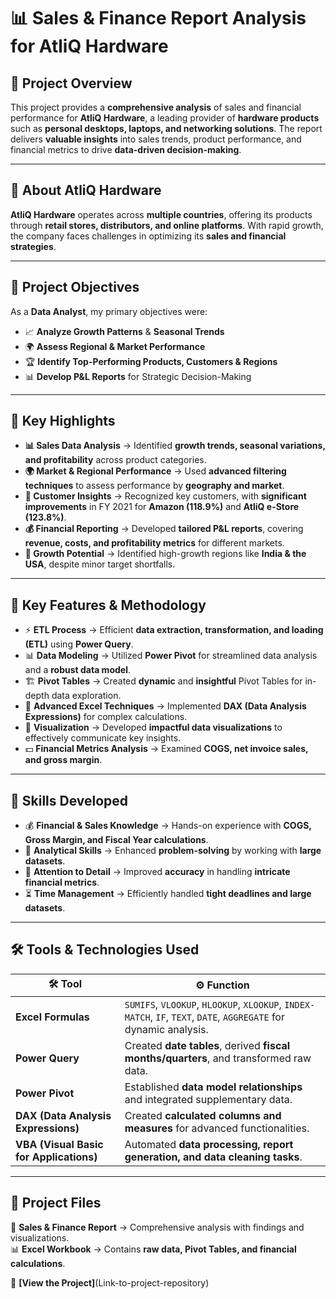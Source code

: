 # 📊 Sales & Finance Report Analysis for AtliQ Hardware

## 📌 Project Overview

This project provides a **comprehensive analysis** of sales and financial performance for **AtliQ Hardware**, a leading provider of **hardware products** such as **personal desktops, laptops, and networking solutions**. The report delivers **valuable insights** into sales trends, product performance, and financial metrics to drive **data-driven decision-making**.

---

## 🔷 About AtliQ Hardware

**AtliQ Hardware** operates across **multiple countries**, offering its products through **retail stores, distributors, and online platforms**. With rapid growth, the company faces challenges in optimizing its **sales and financial strategies**.

---

## 🎯 Project Objectives

As a **Data Analyst**, my primary objectives were:

- 📈 **Analyze Growth Patterns** & **Seasonal Trends**
- 🌍 **Assess Regional & Market Performance**
- 🏆 **Identify Top-Performing Products, Customers & Regions**
- 📊 **Develop P&L Reports** for Strategic Decision-Making

---

## 🔷 Key Highlights

- **📊 Sales Data Analysis** → Identified **growth trends, seasonal variations, and profitability** across product categories.
- **🌍 Market & Regional Performance** → Used **advanced filtering techniques** to assess performance by **geography and market**.
- **👥 Customer Insights** → Recognized key customers, with **significant improvements** in FY 2021 for **Amazon (118.9%)** and **AtliQ e-Store (123.8%)**.
- **💰 Financial Reporting** → Developed **tailored P&L reports**, covering **revenue, costs, and profitability metrics** for different markets.
- **🚀 Growth Potential** → Identified high-growth regions like **India & the USA**, despite minor target shortfalls.

---

## 🔑 Key Features & Methodology

- ⚡ **ETL Process** → Efficient **data extraction, transformation, and loading (ETL)** using **Power Query**.
- 📊 **Data Modeling** → Utilized **Power Pivot** for streamlined data analysis and a **robust data model**.
- 🏗 **Pivot Tables** → Created **dynamic** and **insightful** Pivot Tables for in-depth data exploration.
- 🧮 **Advanced Excel Techniques** → Implemented **DAX (Data Analysis Expressions)** for complex calculations.
- 🎨 **Visualization** → Developed **impactful data visualizations** to effectively communicate key insights.
- 💵 **Financial Metrics Analysis** → Examined **COGS, net invoice sales, and gross margin**.

---

## 🌈 Skills Developed

- 💰 **Financial & Sales Knowledge** → Hands-on experience with **COGS, Gross Margin, and Fiscal Year calculations**.
- 🔎 **Analytical Skills** → Enhanced **problem-solving** by working with **large datasets**.
- 🎯 **Attention to Detail** → Improved **accuracy** in handling **intricate financial metrics**.
- ⏳ **Time Management** → Efficiently handled **tight deadlines and large datasets**.

---

## 🛠️ Tools & Technologies Used

| 🛠️ Tool | ⚙️ Function |
|---------|------------|
| **Excel Formulas** | `SUMIFS`, `VLOOKUP`, `HLOOKUP`, `XLOOKUP`, `INDEX-MATCH`, `IF`, `TEXT`, `DATE`, `AGGREGATE` for dynamic analysis. |
| **Power Query** | Created **date tables**, derived **fiscal months/quarters**, and transformed raw data. |
| **Power Pivot** | Established **data model relationships** and integrated supplementary data. |
| **DAX (Data Analysis Expressions)** | Created **calculated columns and measures** for advanced functionalities. |
| **VBA (Visual Basic for Applications)** | Automated **data processing, report generation, and data cleaning tasks**. |

---

## 📂 Project Files

📑 **Sales & Finance Report** → Comprehensive analysis with findings and visualizations.  
📊 **Excel Workbook** → Contains **raw data, Pivot Tables, and financial calculations**.

🚀 **[View the Project]**(Link-to-project-repository)
